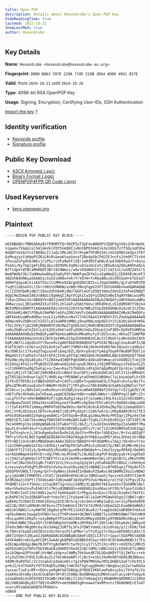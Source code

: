 ```yaml
---
title: Open PGP
description: Details about Hexandcube's Open PGP key
hideReadingTime: true
lastmod: 2022-10-21
ShowLastMod: true
author: Hexandcube
---
```


## Key Details

**Name**: `Hexandcube <hexandcube@hexandcube.eu.org>`

**Fingerprint**: `08B0 B863 397E 229A 7195 219B 3D64 AD00 4041 857E`

**Valid**: from `2020-10-21` until `2024-10-20`

**Type**: 4096-bit RSA OpenPGP Key

**Usage**: Signing, Encryption, Certifying User-IDs, SSH Authentication 

<p>
    <a class="btn" href="openpgp4fpr:08B0B863397E229A7195219B3D64AD004041857E"><i class="fa-solid fa-file-import mr-2"></i> Import the key</a>
    <abbr title="This button will work with any app that supports openpgp4fpr URIs (e.g. OpenKeychain, Kleopatra)">?</abbr>
</p>


## Identity verification

* [Keyoxide profile](https://keyoxide.org/08B0B863397E229A7195219B3D64AD004041857E/)
* [Signature profile](/.well-known/sigpro.txt)

## Public Key Download 

* [ASCII Armored (.asc)](/.well-known/hexandcube_pub.asc)
* [Binary Format (.pgp)](/.well-known/hexandcube_pub.pgp)
* [OPENPGP4FPR QR Code (.png)](/.well-known/hexandcube_qr.png)

## Used Keyservers

* [keys.openpgp.org](https://keys.openpgp.org)

## Plaintext

```
-----BEGIN PGP PUBLIC KEY BLOCK-----

mQINBGNS+TMBEAD6yBJfP0HRTFQr90ZPZuT3pF4vQWOOPYZQQP3g1h8cdJB+WeHL
nzgwGv7VGpGcol5HjHeVklFDf5SAQHIJvNnIBPO34AZ+kIelKbS7zff5DysGPUhe
HdqRY+U1AsTn2lB04GLIlJaQ/2MeJQCZYrR+pWf9YdR25XciXG189BtakUpsJTkf
QzMxqzysYzHbwPVZKiLRiRsbaoKtwaGnnaT2Bo4p5bCFH2ZFJncFs2tm9FCTtz94
sPucwZxFg4h6JWksjCsPbircUFa9wFFJZ8rJaM1MJFaDWcd/p8JHD89uGJt+dunu
Pek6i/Ky7Uglg4FLRQLdpsi029Q9L5q0Aivb2asHuCotc2BSw8zq2QXuA9hheDLk
N7fiUpV+QTWlaMURD0T3Wlt0CHWmzz/a8vY0XDNkhIYj5Ili8IInI/wSMZ2A5IrS
WeAPWdQJ3bi7uHHmakwDbyd3aDyPOY/NmKFgmZKYmIssEgHWoD2jIE895RzWckF3
40ZohB4UMAuakEAA5ycXsX2s9H0vnVk+TrVOYH+fvRbaANxzdi5RSUoH+kTUIeUT
d89Hfq5poAlXiiKGTCKslCLMMne9ZACgG9ZRGlB31+iJXqdJH0RG/gLFvDYHPUTD
fvqP1iGQneGYc1IKrc98tnSRWbNzazWQrVNnqfqpV2XFTZGVs6kNb+kwUQARAQAB
tClIZXhhbmRjdWJlIDxoZXhhbmRjdWJlQGhleGFuZGN1YmUuZXUub3JnPokENQQT
AQgCHwIbAwUJA8JnAAULCQgHAgIiAgYVCgkICwIEFgIDAQIeBwIXgBYhBAiwuGM5
fiKacZUhmz1krQBAQYV+BQJjUwH7UhSAAAAAABAAOXByb29mQGFyaWFkbmUuaWRo
dHRwczovL3R3aXR0ZXIuY29tL2hleGFuZGN1YmUvc3RhdHVzLzE1ODM1NTY5Njk4
NDI5MDkxODRFFIAAAAAAEAAscHJvb2ZAYXJpYWRuZS5pZGh0dHBzOi8vdC5tZS9o
ZXhhbmRjdWJlP3Byb29mPWhleGFuZGN1YmVfcGdwORSAAAAAABAAIHByb29mQGFy
aWFkbmUuaWRodHRwczovL21zdGRuLnNvY2lhbC9AaGV4YW5kY3ViZVwUgAAAAAAQ
AENwcm9vZkBhcmlhZG5lLmlkaHR0cHM6Ly9naXN0LmdpdGh1Yi5jb20vaGV4YW5k
Y3ViZS9jYjA2ZmRjMmRmNTE2NzMwZTg5OGJmZjMwMzBkN2E0ZTcUgAAAAAAQAB5w
cm9vZkBhcmlhZG5lLmlkZG5zOmhleGFuZGN1YmUuZXUub3JnP3R5cGU9VFhUMRSA
AAAAABAAGHByb29mQGFyaWFkbmUuaWRkbnM6aHhuYy5ldS5vcmc/dHlwZT1UWFRD
FIAAAAAAEAAqcHJvb2ZAYXJpYWRuZS5pZGh0dHBzOi8vZ2l0bGFiLmNvbS9oZXhh
bmRjdWJlL2dpdGxhYl9wcm9vZgAKCRA9ZK0AQEGFfpPVEAC9NiaglIooAxAP3i3W
Kl6T8jWJ+rE4Urun2V3L6o9jm7udhl7SMOh+k6jOk9nV6VNSfWc5OouUrrgVNuLC
RaJONk3sl17XvXq5TwgzqvmFiEmq/DZLJQnhrpOv8zYyAEgfGqeRfWuB9P5DOl1o
0NgX6tIvTuH5eZxT4zktbP4jIh9LgFPZqCnWA3QX6JhUA0HOLNQckQXRQZQf7Ok0
PdyONcz0yIQsAXyDu7fIZ8XewdI0WYPq03DWScAXDu48tWmqcaYxUUOB21fcmjC0
DzIHVqi4FmIJzfPqNIEVZXaWXuk8ZskUrgndEJRXnL2YQjDMfBbepziFmIdvdiZS
+cF1OkN03aaMgISeFgi+o/Zww+KauTS7bHSDcsdFq3mfqEpMhpAtVprAje/joB6K
XAxtyRIjVlTACnKCZeMsMD4zOJcBAnC3nxC8Ptjvm9ybUHVib11Ol17ins8M9dUt
gZTRS1Qz3nOnw+IqZCf/4KRL4grYM5NQNCytaOVmKOiHB9HsC7sLbxueDaFLkrEO
5jFE+DTfDlRzIxYBWZnOXEFw5+C4OTxiGBb+YvpmQVm4ESL57kpd+uhola/Ns7fx
qMxsQTRvWS2wuEs6nY+BWeMrtKdk1TjYRlqOvxn7Bk49bMe3n5q6b2qONdlolfeY
6C59cvrjx/B0sIehjooRxOkunrkCDQRjUvkzARAA5BDNAf2VXYgvT+5IjgOZb7/K
n9ETsFKc9hkwKL6elH5ewLyqq8C0ZbNwthB0++oAN5JWHerr/DRRPVqCCqWPr2I+
coLgTVlParv0VnBWBW5RzP/sgKLNiKg2zAyLkTjGJwmKLCR4LR1sSSZxV0I4B8Fi
DzoNpmwZVwVC1RQa3dznsBIHayoe2f4wHMcx8pddo7EhCu03z5cOmOOXzQApzwD6
//l5aF4SPF6fiHmmyyM0PHTb9IHw9XOsr8m7KiHz0sRJQV6eZNyTQCz2emabDDV1
6hC/SY9LXD1GuzLhRTn+hu04EYjXEsPPy5bgTcZz0G7whrG/iMGyWdARJR7e7TE3
ePds8SAGeeB8Z24qkqywbANCL+IdTdqsN+dk0LgGzWwLMe4uYMVZqojIPqz4elkW
eRDStETL14k7S5xeWayTBAV58FVo9NxQ0lZwB+l5q6LCLRsbDsRGIp+lQT33Df/N
7kCmXKMtpl9siK0KpWGWk2AlOfwHoYTXI/8kZj/lcw1OIbnG9NtDpZIaSmRDf7Ma
GpuYLd+cH4Y4euf+zy8akPStOyNzSRXUDyqxRtsJY/aCfzZzSKh9BRYwESGOJqg2
Pf3wT4+phcejLJK3n6gmkyOotOx0nIdLQoS7n+PR+Eb+lbDE42wc/8+3zLAQZqEf
TKP+ylFUrKLN6F3qmWEAEQEAAYkCPAQYAQgAJhYhBAiwuGM5fiKacZUhmz1krQBA
QYV+BQJjUvkzAhsMBQkDwmcAAAoJED1krQBAQYV+Dl0QAM9cul6qJ/Xb+Q+xYrex
tzaJZ8W+pmHb5aTdo/nEOhbjtuWfRpT0lbPvUM2utu8XoK1Tp/RAl1PyMKrH6jXu
J1QAYF71IlVIs5/QnMnUU5iRVeARCgyxH9uX9WU6eh+cJXmJ3zyqy9PAXU/Oe89S
oa+6bk0Nqe4z645tE+cdglFNX/mL4hVmQ7LCALHQIu6gPUF4UqQcpakrk1xg8Sm5
sijSHztyhqKKQulSfTCNEPYFzrpjk1mvM6vuHmmH6mtmOjiKYgb5BCCLzRKvhXMG
kXrlmfJNalUbZ52qBcftW3V1V1LtKco1nqZq3q3klyQfwR4AZMsYBDuC/sVbh9yU
k/eeuvwVyPX6gP53MrHIktdvXachnaY6xymb2I+6BHWl2cxBfKR5qe1TYHy9eTCh
uDbDP0FUWOLT/UyAgrQxT+dyN0esj6d4dZ1nBm0uPZQaKwi981W9MkZ9a3zsNbW2
g/yjAGeBKlFMmM3FLr3YdI/jEe8bKo8FHLHk1xJQMdsawhjYqxs+mIvb8YF3jWcR
kFdRZAa3jXVPtl75XUmiAQ+JUNjmaNFiWJOqfPSYuGrNb4ozreltSEjGYPgssE7w
PhQRB7J1o+tfShUx/zChqoBX71grmJui34MEz3LqBdHV76E5wzoho7ZGG9M6lBol
nKwrGhw9a2xxPxEk6tXlnTWjuQINBGNS+ekBEADLEna06acnFYSR/kfqnofzUdb3
W+T04Dr2oVC33el0Qbi2w/Urfp6b6qd6lSrPRguLOxsEacsTk3pJXzq0e1fAXVIc
yLR4P6lhC5uSEBGBFhadrYnbx3ViIJYyQaoKlAl1a3aKYM1WahU1gXjCUB6l+gKr
ipBkKLYS3bWJZCSKmh1Q3oqiQtEJBch/q/cbv3mcnCWKp1aB1Lrw+JipFBxOoWfK
wOJ3D/2NtCaDMddKrKF8vnoJTV3nWUdnI7AYth74JMG9JiQkmC6ZL6sm8BdmN68J
mNIoklRWHilcnyRWT0C1Og0oCqfMrPE1iU4ZCWua6J/fzagEkeD2oAR9DKthkKsU
rgFbubWemc5ewgG5VFBQ+JocSTY0Pskm4+GKZNUlSQBB7lwiU5MHS9Wm77OVnOK9
+0sLquROCLRKphc+ozyBQHph7P2oLNGt8bUVo9MwyUA9XDjp9V9DAORohBvgj+mY
1SYRmCAWRLT0wyXDfr5I0hbBHphGYdeMKxiMtRXwlPlINttcW/2bhyKdoj2WkpnO
2PeOo3WbrHKgD0c6aJkn3d4qZJURT5LSFx3TDWIYomULc8JuOVaq/p1t/6hH/f8d
ULTbKc4tkwGDi4VZDxCo3GchS+asPylaFMerlvY7xOjg1Y+3Uyxa0598DjLAXsrX
uN572tQenlINLw42JQARAQABiQI8BBgBCAAmFiEECLC4Yzl+IppxlSGbPWStAEBB
hX4FAmNS+ekCGyAFCQPCZwAACgkQPWStAEBBhX452w/+OXrOCQrQ4AeBKBhJi7Fo
eZ8iWpxQ8XgL8WafBJRTVtgAUhWVFCtw79jSlyI7cSZtJXsrd9tc+6VQT62jMRJ5
aQYbIoDO2wT8PufDb596aU8iDHHOSY8e3k2nB/+QMG/sBBJiGI1ck5HduETxzWHX
3xibIWpnQ3PSnsNFjHrHWCskdp+uCdWMy7bh5wndR7XLUOsAHDYflDj2Wfkcr+xk
nly3u5tNnJYKUL5iHLAxZs27mCm8xmARt/CjWcS+e1Ks2koMo9074GHEdN3B6woc
VA9M/0yRQTGC/ZcVznqkd/p4eAim6Cv7g1eP6W7M8S6wJM3LQHQbSZwE7jhU3YL5
p+KsZ/e37nUkPyf0f5VAqD5u3UWylnWC6Gf3gtugq0kmH/rBegbuzyGZarnw6bUa
JyxvwcTiwFycMF++DUncyeRgNtkA7GBGqLKYBXKIVKKCwwPw8suibzifXYqfUcIn
osmXXoxbtkWyjAsXCOuBSQ+SP+8lS50QQ/BuHBKHpq3uM8ohcwXlaCyxBrFeQqvb
o2xw8k68zds8CKV89ITO1WBrZKAlWbifi2OzTe0oqq33j4RmBHMzQ0URR21zZOhm
6D/UH0xNGQ6y837fOEzXn8KPU+emYbBNdSgRnowwxf4oRPovtsf8bbKNHIrE7o4T
xna+iM7sm6duHXBTkfPUKmY=
=DNX9
-----END PGP PUBLIC KEY BLOCK-----

```

